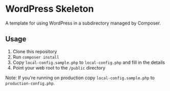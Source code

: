 # WordPress Skeleton

A template for using WordPress in a subdirectory managed by Composer.

## Usage

1. Clone this repository
1. Run `composer install`
1. Copy `local-config.sample.php` to `local-config.php` and fill in the details
1. Point your web root to the `/public` directory

Note: If you're running on production copy `local-config.sample.php` to `production-config.php`.
